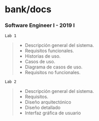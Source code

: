 # bank/docs

### **Software Engineer I** - 2019 I

`Lab 1`
> * Descripción general del sistema.  
> * Requisitos funcionales.  
> * Historias de uso.  
> * Casos de uso.  
> * Diagrama de casos de uso.  
> * Requisitos no funcionales. 

`Lab 2`
> * Descripción general del sistema.
> * Requisitos.
> * Diseño arquitectónico
> * Diseño detallado
> * Interfaz gráfica de usuario